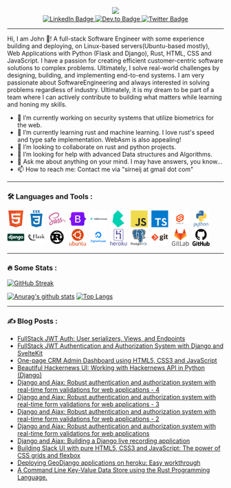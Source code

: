  <div id="header" align="center">
  <img src="https://media.giphy.com/media/M9gbBd9nbDrOTu1Mqx/giphy.gif" width="100"/>
 <div id="badges">
  <a href="https://www.linkedin.com/in/idogun-john-nelson/">
    <img src="https://img.shields.io/badge/LinkedIn-blue?style=for-the-badge&logo=linkedin&logoColor=white" alt="LinkedIn Badge"/>
  </a>
  <a href="https://dev.to/sirneij/">
    <img src="https://img.shields.io/badge/Dev.to-black?style=for-the-badge&logo=dev.to&logoColor=white" alt="Dev.to Badge"/>
  </a>
  <a href="https://twitter.com/sirneij">
    <img src="https://img.shields.io/badge/Twitter-blue?style=for-the-badge&logo=twitter&logoColor=white" alt="Twitter Badge"/>
  </a>
</div>
 <!--<img src="https://komarev.com/ghpvc/?username=sirneij&style=flat-square&color=blue" alt=""/>-->
</div>

--- 
 Hi, I am John 👋! A full-stack Software Engineer with some experience building and deploying, on Linux-based servers(Ubuntu-based mostly), Web Applications with Python (Flask and Django), Rust, HTML, CSS and JavaScript. I have a passion for creating efficient customer-centric software solutions to complex problems. Ultimately, I solve real-world challenges by designing, building, and implementing end-to-end systems. I am very passionate about SoftwareEngineering and always interested in solving problems regardless of industry. Ultimately, it is my dream to be part of a team where I can actively contribute to building what matters while learning and honing my skills.
- 🔭 I’m currently working on security systems that utilize biometrics for the web.
- 🌱 I’m currently learning rust and machine learning. I love rust's speed and type safe implementation. WebAsm is also appealing!
- 👯 I’m looking to collaborate on rust and python projects.
- 🤔 I’m looking for help with advanced Data structures and Algorithms.
- 💬 Ask me about anything on your mind. I may have answers, you know...
- 📫 How to reach me: Contact me via "sirneij at gmail dot com"

<!--
**Sirneij/Sirneij** is a ✨ _special_ ✨ repository because its `README.md` (this file) appears on your GitHub profile.

Here are some ideas to get you started:

- 🔭 I’m currently working on ...
- 🌱 I’m currently learning ...
- 👯 I’m looking to collaborate on ...
- 🤔 I’m looking for help with ...
- 💬 Ask me about ...
- 📫 How to reach me: ...
- 😄 Pronouns: ...
- ⚡ Fun fact: ...
-->
---
### :hammer_and_wrench: Languages and Tools :
<div>
 <img src="https://github.com/devicons/devicon/blob/master/icons/html5/html5-original.svg" title="HTML5" alt="HTML" width="40" height="40"/>&nbsp;
 <img src="https://github.com/devicons/devicon/blob/master/icons/css3/css3-plain-wordmark.svg"  title="CSS3" alt="CSS" width="40" height="40"/>&nbsp;
 <img src="https://github.com/devicons/devicon/blob/master/icons/sass/sass-original.svg"  title="Sass" alt="Sass" width="40" height="40"/>&nbsp;
 <img src="https://github.com/devicons/devicon/blob/master/icons/bootstrap/bootstrap-original.svg"  title="Bootstrap" alt="Bootstrap" width="40" height="40"/>&nbsp;
 <img src="https://github.com/devicons/devicon/blob/master/icons/tailwindcss/tailwindcss-original-wordmark.svg"  title="Tailwindcss" alt="Tailwindcss" width="40" height="40"/>&nbsp;
 <img src="https://github.com/devicons/devicon/blob/master/icons/bulma/bulma-plain.svg"  title="Bulma" alt="Bulma" width="40" height="40"/>&nbsp;
 <img src="https://github.com/devicons/devicon/blob/master/icons/javascript/javascript-original.svg" title="JavaScript" alt="JavaScript" width="40" height="40"/>&nbsp;
 <img src="https://github.com/devicons/devicon/blob/master/icons/typescript/typescript-original.svg" title="TypeScript" alt="TypeScript" width="40" height="40"/>&nbsp;
 <img src="https://github.com/devicons/devicon/blob/master/icons/svelte/svelte-original-wordmark.svg" title="Svelte" alt="Svelte" width="40" height="40"/>&nbsp;
 <img src="https://github.com/devicons/devicon/blob/master/icons/python/python-original-wordmark.svg" title="Python" alt="Python" width="40" height="40"/>&nbsp;
  <img src="https://github.com/devicons/devicon/blob/master/icons/django/django-original.svg" title="Django" alt="Django" width="40" height="40"/>&nbsp;
  <img src="https://github.com/devicons/devicon/blob/master/icons/flask/flask-original-wordmark.svg" title="Flask" alt="Flask" width="40" height="40"/>&nbsp;
  <img src="https://github.com/devicons/devicon/blob/master/icons/rust/rust-plain.svg" title="Rust" alt="Rust" width="40" height="40"/>&nbsp;
  <img src="https://github.com/devicons/devicon/blob/master/icons/ubuntu/ubuntu-plain-wordmark.svg" title="Ubuntu" alt="Ubuntu" width="40" height="40"/>&nbsp;
 <img src="https://github.com/devicons/devicon/blob/master/icons/digitalocean/digitalocean-original-wordmark.svg" title="DigitalOcean" alt="DigitalOcean" width="40" height="40"/>&nbsp;
 <img src="https://github.com/devicons/devicon/blob/master/icons/heroku/heroku-original-wordmark.svg" title="Heroku" alt="Heroku" width="40" height="40"/>&nbsp;
  <img src="https://github.com/devicons/devicon/blob/master/icons/postgresql/postgresql-original-wordmark.svg" title="PostgreSQL"  alt="PostgreSQL" width="40" height="40"/>&nbsp;
 <img src="https://github.com/devicons/devicon/blob/master/icons/git/git-original-wordmark.svg" title="Git" alt="Git" width="40" height="40"/>&nbsp;
 <img src="https://github.com/devicons/devicon/blob/master/icons/gitlab/gitlab-original-wordmark.svg" title="Gitlab" alt="Gitlab" width="40" height="40"/>&nbsp;
 <img src="https://github.com/devicons/devicon/blob/master/icons/github/github-original-wordmark.svg" title="Github" alt="Github" width="40" height="40"/>
</div>

---
### :fire: Some Stats :
[![GitHub Streak](http://github-readme-streak-stats.herokuapp.com?user=sirneij&theme=dark&background=000000)](https://git.io/streak-stats)


[![Anurag's github stats](https://github-readme-stats.vercel.app/api?username=Sirneij&show_icons=true&theme=radical)](https://github.com/anuraghazra/github-readme-stats)
[![Top Langs](https://github-readme-stats.vercel.app/api/top-langs/?username=sirneij&layout=compact&theme=vision-friendly-dark)](https://github.com/anuraghazra/github-readme-stats)

---
### :writing_hand: Blog Posts :
<!-- BLOG-POST-LIST:START -->
- [FullStack JWT Auth: User serializers, Views, and Endpoints](https://dev.to/sirneij/fullstack-jwt-auth-user-serializers-and-views-52eg)
- [FullStack JWT Authentication and Authorization System with Django and SvelteKit](https://dev.to/sirneij/fullstack-jwt-authentication-and-authorization-system-with-django-and-sveltekit-2ih3)
- [One-page CRM Admin Dashboard using HTML5, CSS3 and JavaScript](https://dev.to/sirneij/one-page-admin-dashboard-using-html5-css3-and-javascript-13fk)
- [Beautiful Hackernews UI: Working with Hackernews API in Python &lpar;Django&rpar;](https://dev.to/sirneij/beautiful-hackernews-ui-working-with-hackernews-api-in-python-django-55ck)
- [Django and Ajax: Robust authentication and authorization system with real-time form validations for web applications - 4](https://dev.to/sirneij/django-and-ajax-robust-authentication-and-authorization-system-with-real-time-form-validations-for-web-applications-4-2a2i)
- [Django and Ajax: Robust authentication and authorization system with real-time form validations for web applications - 3](https://dev.to/sirneij/django-and-ajax-robust-authentication-and-authorization-system-with-real-time-form-validations-for-web-applications-3-37kb)
- [Django and Ajax: Robust authentication and authorization system with real-time form validations for web applications - 2](https://dev.to/sirneij/django-and-ajax-robust-authentication-and-authorization-system-with-real-time-form-validations-for-web-applications-2-8df)
- [Django and Ajax: Robust authentication and authorization system with real-time form validations for web applications](https://dev.to/sirneij/django-and-ajax-robust-authentication-and-authorization-system-with-real-time-form-validations-for-web-applications-3np2)
- [Django and Ajax: Building a Django live recording application](https://dev.to/sirneij/django-and-ajax-building-a-recording-application-4j0a)
- [Building Slack UI with pure HTML5, CSS3 and JavaScript: The power of CSS grids and flexbox](https://dev.to/sirneij/building-slack-ui-with-pure-html5-css3-and-javascript-the-power-of-css-grids-and-flexbox-4ban)
- [Deploying GeoDjango applications on heroku: Easy workthrough](https://dev.to/sirneij/deploying-geodjango-applications-on-heroku-easy-workthrough-3l3k)
- [A Command Line Key-Value Data Store using the Rust Programming Language.](https://dev.to/sirneij/a-command-line-key-value-data-store-using-the-rust-programming-language-33b6)
<!-- BLOG-POST-LIST:END -->
